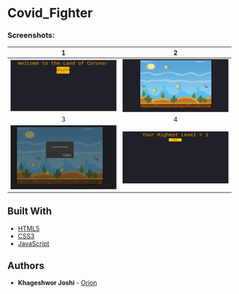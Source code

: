 # Covid_Fighter

### Screenshots:

| 1 | 2 |
 :-------------------------:  |  :-------------------------:
![1](./ScreenShots/start.png) | ![2](./ScreenShots/play.png)
| 3 | 4 |
![3](./ScreenShots/gameOver.png) | ![4](./ScreenShots/score.png)


## Built With

* [HTML5](https://devdocs.io/html/)
* [CSS3](https://devdocs.io/css/)
* [JavaScript](https://devdocs.io/javascript/)



## Authors

* **Khageshwor Joshi** - [Orion](https://github.com/khageshwor)
